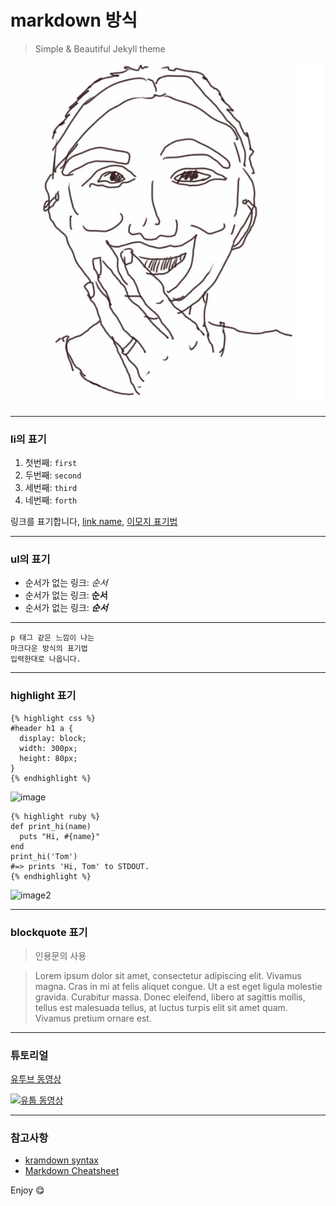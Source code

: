 # markdown 방식

> Simple & Beautiful Jekyll theme

![images](/images/author.jpg)

---

### li의 표기

1. 첫번째: `first`
2. 두번째: `second`
3. 세번째: `third`
4. 네번째: `forth`

링크를 표기합니다, [link name](http://# "링크 테스트"), [이모지 표기법](http://www.emoji-cheat-sheet.com/ "이모지 사이트")

* * *

### ul의 표기

* 순서가 없는 링크: *순서*
* 순서가 없는 링크: **순서**
* 순서가 없는 링크: ***순서***

* * *

```
p 태그 같은 느낌이 나는
마크다운 방식의 표기법
입력한대로 나옵니다.
```

* * *

### highlight 표기
```
{% highlight css %}
#header h1 a {
  display: block;
  width: 300px;
  height: 80px;
}
{% endhighlight %}
```
![image](https://41.media.tumblr.com/3de871bcdf4919503bd0b6cc102616f1/tumblr_o12tepaOZs1v5vx7bo1_1280.png "텀블러 이미지")

```
{% highlight ruby %}
def print_hi(name)
  puts "Hi, #{name}"
end
print_hi('Tom')
#=> prints 'Hi, Tom' to STDOUT.
{% endhighlight %}
```
![image2](https://40.media.tumblr.com/e74f81a1bb559785e73a610de1d47bdb/tumblr_o12tr8UukN1v5vx7bo1_1280.png "텀블러 이미지2")

* * * 

### blockquote 표기

> 인용문의 사용

<blockquote><p>Lorem ipsum dolor sit amet, consectetur adipiscing elit. Vivamus magna. Cras in mi at felis aliquet congue. Ut a est eget ligula molestie gravida. Curabitur massa. Donec eleifend, libero at sagittis mollis, tellus est malesuada tellus, at luctus turpis elit sit amet quam. Vivamus pretium ornare est.</p></blockquote>

* * *

### 튜토리얼 

[유투브 동영상](https://youtu.be/6A5EpqqDOdk)

[![유툽 동영상](http://img.youtube.com/vi/6A5EpqqDOdk/0.jpg)](https://youtu.be/6A5EpqqDOdk)

* * *

### 참고사항 ###
* [kramdown syntax](http://kramdown.gettalong.org/syntax.html "kramdwon syntax")
* [Markdown Cheatsheet](https://github.com/adam-p/markdown-here/wiki/Markdown-Cheatsheet#lines "Markdown Cheatsheet")

Enjoy :yum:

